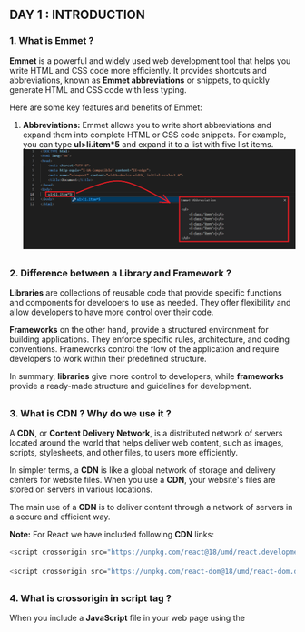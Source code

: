 ## DAY 1 : INTRODUCTION

### 1. What is Emmet ?
**Emmet** is a powerful and widely used web development tool that helps you write HTML and CSS code more efficiently. It provides shortcuts and abbreviations, known as **Emmet abbreviations** or snippets, to quickly generate HTML and CSS code with less typing.

Here are some key features and benefits of Emmet:

1. **Abbreviations:** Emmet allows you to write short abbreviations and expand them into complete HTML or CSS code snippets. For example, you can type **ul>li.item*5** and expand it to a list with five list items.
    ![example1-emmet](./assets/emmet-example1.png)
   
##

### 2. Difference between a Library and Framework ?
**Libraries** are collections of reusable code that provide specific functions and components for developers to use as needed. They offer flexibility and allow developers to have more control over their code.

**Frameworks** on the other hand, provide a structured environment for building applications. They enforce specific rules, architecture, and coding conventions. Frameworks control the flow of the application and require developers to work within their predefined structure.

In summary, **libraries** give more control to developers, while **frameworks** provide a ready-made structure and guidelines for development.

## 

### 3. What is CDN ? Why do we use it ?
A **CDN**, or **Content Delivery Network**, is a distributed network of servers located around the world that helps deliver web content, such as images, scripts, stylesheets, and other files, to users more efficiently.

In simpler terms, a **CDN** is like a global network of storage and delivery centers for website files. When you use a **CDN**, your website's files are stored on servers in various locations.

The main use of a **CDN** is to deliver content through a network of servers in a secure and efficient way.

**Note:** For React we have included following **CDN** links:

```sh
<script crossorigin src="https://unpkg.com/react@18/umd/react.development.js"></script>  // For React
 
<script crossorigin src="https://unpkg.com/react-dom@18/umd/react-dom.development.js"></script>  // For React DOM
```

## 

### 4. What is crossorigin in script tag ?
When you include a **JavaScript** file in your web page using the **<script>** tag, the browser needs to know if it can trust and execute that file. The **crossorigin** attribute helps in this process.
   
So, basically the **crossorigin** attribute in the **<script>** tag is primarily used for security purposes. It helps browsers enforce security policies when loading and executing JavaScript files from different domains or origins.
   
Here's what it does:

**Same-origin**: By default, when you include a **JavaScript** file from the same domain as your web page, the browser considers it **"same-origin"**, meaning it trusts the file and allows it to be executed without any restrictions.

**Cross-origin**: If you include a **JavaScript** file from a different domain or origin, the browser treats it as **"cross-origin"**, This means the browser may apply security measures to prevent potential security risks, such as accessing sensitive data or modifying the page.   

```sh
<script crossorigin src="..."></script>
```
   
 ##
   
### 5. What is difference between React and ReactDOM ?
In simpler terms, React and ReactDOM are two separate packages in the React library that serve different purposes:

**React**: React is a **JavaScript library** for building **user interfaces**. It provides a set of tools and components that allow developers to create **reusable UI components** and manage the dynamic rendering of those components. React focuses on the **structure and logic** of the user interface, including components, state management, and handling user interactions.

**ReactDOM**: ReactDOM is a specific **package within the React library** that focuses on the **interaction between React and the Document Object Model** (DOM). It provides methods and functionality to render React components to the browser's DOM. ReactDOM is responsible for taking the React components and efficiently updating the actual HTML elements on the web page.

In simple terms, **React** is the brain behind creating and managing UI components, while **ReactDOM** takes care of rendering those components to the web page's DOM so that users can see them in their browsers.
   
##
   
### 6. What is difference between "react.development.js" and "react.production.js" files via CDN ?
**Development** is the stage of an application before it's made public while `production` is the term used for the same application when it's made `public`.
`Development build` is several times (maybe 3-5x) `slower` than the `production build`.
   
   
   
   
   
   
   
   
   
   
   
   
   
   
   
   
   
   
   
   
   
   
   
   
   
   
   
   
   
   
   
   
   
   
   
   